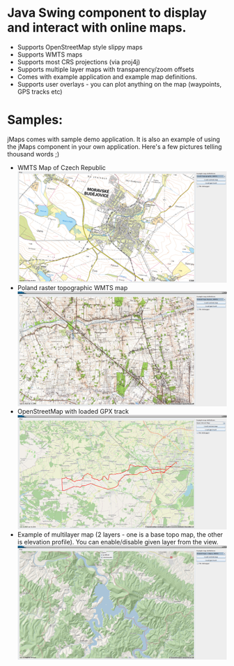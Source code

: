 # Java Swing component to display and interact with online maps.

- Supports OpenStreetMap style slippy maps
- Supports WMTS maps
- Supports most CRS projections (via proj4j)
- Supports multiple layer maps with transparency/zoom offsets
- Comes with example application and example map definitions.
- Supports user overlays - you can plot anything on the map (waypoints, GPS tracks etc)

# Samples:
jMaps comes with sample demo application. 
It is also an example of using the jMaps component in your own application.
Here's a few pictures telling thousand words ;)
- WMTS Map of Czech Republic
![sample1](images/1.png "Sample 1")
- Poland raster topographic WMTS map
![sample2](images/2.png "Sample 2")
- OpenStreetMap with loaded GPX track
![sample3](images/3.png "Sample 3")
- Example of multilayer map (2 layers - one is a base topo map, the other is elevation profile). 
You can enable/disable given layer from the view.
![sample4](images/4.png "Sample 4")